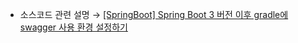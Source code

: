 * 소스코드 관련 설명 → <a href='https://jforj.tistory.com/394'>[SpringBoot] Spring Boot 3 버전 이후 gradle에 swagger 사용 환경 설정하기</a>
